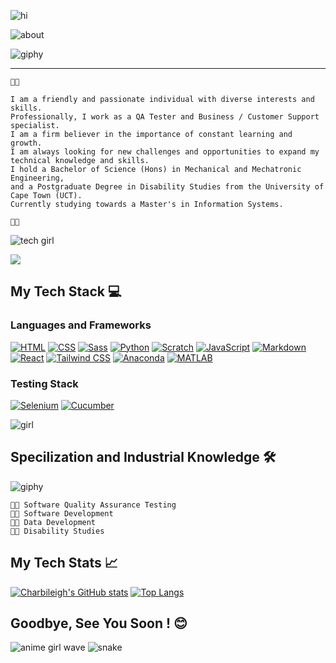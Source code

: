 


![hi](https://github.com/user-attachments/assets/29c226b3-bf36-4bf7-878a-153e7c181650)


![about](https://github.com/charbileigh/charbileigh/assets/44195461/8407afa5-c4c2-4d79-9422-17850dfc2db8)

![giphy](https://github.com/user-attachments/assets/726eab29-cb72-4f9b-928f-e9c4dcf15346)






---

```
🌸🌸

I am a friendly and passionate individual with diverse interests and skills. 
Professionally, I work as a QA Tester and Business / Customer Support specialist. 
I am a firm believer in the importance of constant learning and growth.
I am always looking for new challenges and opportunities to expand my technical knowledge and skills.
I hold a Bachelor of Science (Hons) in Mechanical and Mechatronic Engineering,
and a Postgraduate Degree in Disability Studies from the University of Cape Town (UCT).
Currently studying towards a Master's in Information Systems.

🌸🌸
```

![tech girl](https://github.com/user-attachments/assets/7f4f8179-d3ee-4bc6-a45c-bc4176bbe010)



![](https://komarev.com/ghpvc/?username=charbileigh&color=ff69b4)

## My Tech Stack 💻

### Languages and Frameworks

[![HTML](https://img.shields.io/badge/HTML-%23E34F26.svg?logo=html5&logoColor=white)](#)  [![CSS](https://img.shields.io/badge/CSS-639?logo=css&logoColor=fff)](#)  [![Sass](https://img.shields.io/badge/Sass-C69?logo=sass&logoColor=fff)](#)  [![Python](https://img.shields.io/badge/Python-3776AB?logo=python&logoColor=fff)](#) [![Scratch](https://img.shields.io/badge/Scratch-4D97FF?logo=scratch&logoColor=fff)](#)  [![JavaScript](https://img.shields.io/badge/JavaScript-F7DF1E?logo=javascript&logoColor=000)](#) [![Markdown](https://img.shields.io/badge/Markdown-%23000000.svg?logo=markdown&logoColor=white)](#)  [![React](https://img.shields.io/badge/React-%2320232a.svg?logo=react&logoColor=%2361DAFB)](#)  [![Tailwind CSS](https://img.shields.io/badge/Tailwind%20CSS-%2338B2AC.svg?logo=tailwind-css&logoColor=white)](#)  [![Anaconda](https://img.shields.io/badge/Anaconda-44A833?logo=anaconda&logoColor=fff)](#)  [![MATLAB](https://img.shields.io/badge/MATLAB-0076A8?logo=mathworks&logoColor=fff)](#)


### Testing Stack
[![Selenium](https://img.shields.io/badge/Selenium-43B02A?logo=selenium&logoColor=fff)](#)  [![Cucumber](https://img.shields.io/badge/Cucumber-23D96C?logo=cucumber&logoColor=fff)](#)










![girl](https://user-images.githubusercontent.com/44195461/126067778-f5ef38c1-8177-464f-915d-dee8609aefd3.gif)






## Specilization and Industrial Knowledge 🛠️

![giphy](https://i.pinimg.com/originals/16/c2/41/16c24137ad4ce2e32a3eb1b8c4a659aa.gif)





```
🌸🌸 Software Quality Assurance Testing 
🌸🌸 Software Development
🌸🌸 Data Development
🌸🌸 Disability Studies
```
 

 


## My Tech Stats 📈

 [![Charbileigh's GitHub stats](https://github-readme-stats.vercel.app/api?username=charbileigh&theme=midnight-purple)](https://github.com/anuraghazra/github-readme-stats)
 [![Top Langs](https://github-readme-stats.vercel.app/api/top-langs/?username=charbileigh&theme=midnight-purple)](https://github.com/anuraghazra/github-readme-stats)


## Goodbye, See You Soon ! :blush:



![anime girl wave](https://user-images.githubusercontent.com/44195461/126068011-1e2ac1ea-22bf-4640-b379-4845cd7ca15f.gif)
![snake](https://user-images.githubusercontent.com/44195461/126070537-4917b556-c50d-458f-aa9e-9b93a9cafe63.gif)







<!--
**charbileigh/charbileigh** is a ✨ _special_ ✨ repository because its `README.md` (this file) appears on your GitHub profile. 👋
-->
